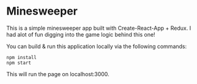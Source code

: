 # Minesweeper
This is a simple minesweeper app built with Create-React-App + Redux. I had alot of fun digging into the game logic behind this one!

You can build & run this application locally via the following commands:

```
npm install
npm start
```
This will run the page on localhost:3000.